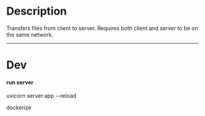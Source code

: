 # Description
Transfers files from client to server. Requires both client and server to be on the same network.

---
# Dev
#### run server
uvicorn server:app --reload

dockerize